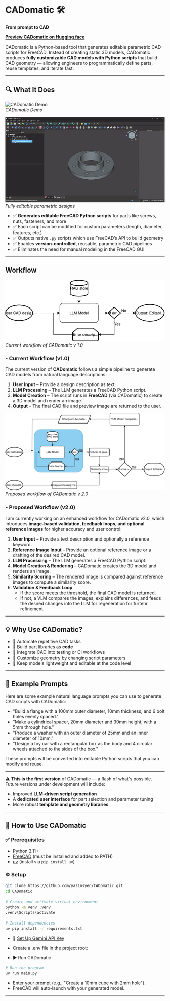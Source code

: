 # CADomatic 🛠️  
**From prompt to CAD**

[**Preview CADomatic on Hugging face**](https://huggingface.co/spaces/Yas1n/CADomatic)

CADomatic is a Python-based tool that generates editable parametric CAD scripts for FreeCAD. Instead of creating static 3D models, CADomatic produces **fully customizable CAD models with Python scripts** that build CAD geometry — allowing engineers to programmatically define parts, reuse templates, and iterate fast.

---

## 🔍 What It Does

![CADomatic Demo](demo/0.1.0_flange_generation_1.gif)  
*CADomatic Demo*

![CADomatic Fillet Demo](demo/new_fillet.gif)  
*Fully editable parametric designs*

- ✅ **Generates editable FreeCAD Python scripts** for parts like screws, nuts, fasteners, and more
- ✅ Each script can be modified for custom parameters (length, diameter, features, etc.)
- ✅ Outputs native `.py` scripts which use FreeCAD’s API to build geometry
- ✅ Enables **version-controlled**, reusable, parametric CAD pipelines
- ✅ Eliminates the need for manual modeling in the FreeCAD GUI
---
## Workflow
![CADomatic Current Workflow](demo/CADomatic_current_workflow.svg)  
*Current workflow of CADomatic v 1.0*
### - Current Workflow (v1.0)
The current version of **CADomatic** follows a simple pipeline to generate CAD models from natural language descriptions:

1. **User Input** – Provide a design description as text.
2. **LLM Processing** – The LLM generates a FreeCAD Python script.
3. **Model Creation** – The script runs in **FreeCAD** (via CADomatic) to create a 3D model and render an image.
4. **Output** – The final CAD file and preview image are returned to the user.

![CADomatic Proposed Workflow](demo/CADomatic_proposed_workflow.svg)  
*Proposed workflow of CADomatic v 2.0*

### - Proposed Workflow (v2.0)
I am currently working on an enhanced workflow for CADomatic v2.0, which introduces **image-based validation, feedback loops, and optional reference images** for higher accuracy and user control:

1. **User Input** – Provide a text description and optionally a reference keyword.
2. **Reference Image Input** – Provide an optional reference image or a drafting of the desired CAD model.
3. **LLM Processing** – The LLM generates a FreeCAD Python script.
4. **Model Creation & Rendering** – CADomatic creates the 3D model and renders an image.
5. **Similarity Scoring** – The rendered image is compared against reference images to compute a similarity score.
6. **Validation & Feedback Loop**  
   - If the score meets the threshold, the final CAD model is returned.  
   - If not, a VLM compares the images, explains differences, and feeds the desired changes into the LLM for regeneration for furtehr refinement.

---
## 💡 Why Use CADomatic?

- 🔁 Automate repetitive CAD tasks
- 🧱 Build part libraries as **code**
- 🧪 Integrate CAD into testing or CI workflows
- 🔧 Customize geometry by changing script parameters
- 📐 Keep models lightweight and editable at the code level

---
## 💬 Example Prompts

Here are some example natural language prompts you can use to generate CAD scripts with CADomatic:

- "Build a flange with a 100mm outer diameter, 10mm thickness, and 6 bolt holes evenly spaced."
- "Make a cylindrical spacer, 20mm diameter and 30mm height, with a 5mm through hole."
- "Produce a washer with an outer diameter of 25mm and an inner diameter of 10mm."
- "Design a toy car with a rectangular box as the body and 4 circular wheels attached to the sides of the box."

These prompts will be converted into editable Python scripts that you can modify and reuse.


---
⚠️ **This is the first version** of CADomatic — a flash of what's possible.  
Future versions under development will include:
- Improved **LLM-driven script generation**
- A **dedicated user interface** for part selection and parameter tuning
- More robust **template and geometry libraries**
---
## 🚀 How to Use CADomatic

### ✅ Prerequisites
- Python 3.11+
- [FreeCAD](https://www.freecad.org/downloads.php) (must be installed and added to PATH)
- [uv](https://github.com/astral-sh/uv) (install via `pip install uv`)

### ⚙️ Setup
```bash
git clone https://github.com/yas1nsyed/CADomatic.git
cd CADomatic

# Create and activate virtual environment
python -m venv .venv
.venv\Scripts\activate  

# Install dependencies
uv pip install -r requirements.txt
```

- 🔐 [Set Up Gemini API Key](https://aistudio.google.com/app/apikey)
- Create a .env file in the project root:

- ▶️ Run CADomatic
```bash
# Run the program
uv run main.py
```
- Enter your prompt (e.g., "Create a 10mm cube with 2mm hole").
- FreeCAD will auto-launch with your generated model.

---
